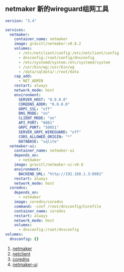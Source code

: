 ## netmaker 新的wireguard组网工具

```yaml
version: "3.4"

services:
  netmaker:
    container_name: netmaker
    image: gravitl/netmaker:v0.8.2
    volumes:
      - /etc/netclient/config:/etc/netclient/config
      - dnsconfig:/root/config/dnsconfig
      - /etc/systemd/system:/etc/systemd/system
      - /usr/bin/wg:/usr/bin/wg
      - /data/sqldata/:/root/data
    cap_add:
      - NET_ADMIN
    restart: always
    network_mode: host
    environment:
      SERVER_HOST: "0.0.0.0"
      COREDNS_ADDR: "0.0.0.0"
      GRPC_SSL: "off"
      DNS_MODE: "on"
      CLIENT_MODE: "on"
      API_PORT: "8081"
      GRPC_PORT: "50051"
      SERVER_GRPC_WIREGUARD: "off"
      CORS_ALLOWED_ORIGIN: "*"
      DATABASE: "sqlite"
  netmaker-ui:
    container_name: netmaker-ui
    depends_on:
      - netmaker
    image: gravitl/netmaker-ui:v0.8
    environment:
      BACKEND_URL: "http://192.168.1.3:8081"
    restart: always
    network_mode: host
  coredns:
    depends_on:
      - netmaker
    image: coredns/coredns
    command: -conf /root/dnsconfig/Corefile
    container_name: coredns
    restart: always
    network_mode: host
    volumes:
      - dnsconfig:/root/dnsconfig
volumes:
  dnsconfig: {}
```

1. [netmaker](https://github.com/gravitl/netmaker)
2. [netclient](https://github.com/gravitl/netmaker/releases)
3. [coredns](https://github.com/SekoiaLab/netmaker-coredns)
4. [netmaker-ui](https://github.com/mattkasun/netmaker-gui)
